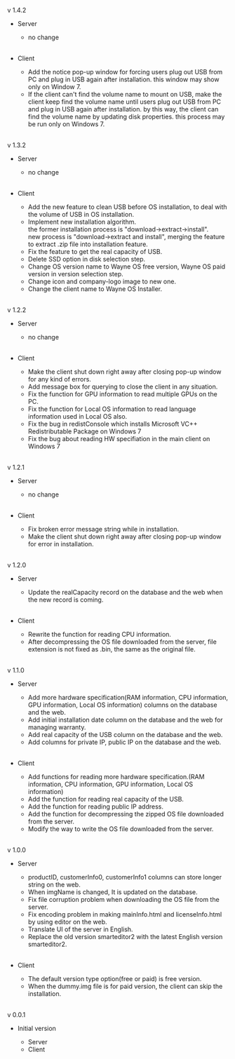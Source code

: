 v 1.4.2

- Server

	- no change
	<br/>

- Client

	- Add the notice pop-up window for forcing users plug out USB from PC and plug in USB again after installation. this window may show only on Window 7.
	- If the client can't find the volume name to mount on USB, make the client keep find the volume name until users plug out USB from PC and plug in USB again after installation. by this way, the client can find the volume name by updating disk properties. this process may be run only on Windows 7.
	<br/>

v 1.3.2

- Server
  
    - no change
    <br/>

- Client
  
    - Add the new feature to clean USB before OS installation, to deal with the volume of USB in OS installation.
    - Implement new installation algorithm.  
    the former installation process is "download->extract->install".  
    new process is "download->extract and install", merging the feature to extract .zip file into installation feature.
    - Fix the feature to get the real capacity of USB.
    - Delete SSD option in disk selection step.
    - Change OS version name to Wayne OS free version, Wayne OS paid version in version selection step.
    - Change icon and company-logo image to new one.
    - Change the client name to Wayne OS Installer.
    <br/>

v 1.2.2

- Server

	- no change
	<br/>

- Client

	- Make the client shut down right away after closing pop-up window for any kind of errors.
	- Add message box for querying to close the client in any situation.
	- Fix the function for GPU information to read multiple GPUs on the PC.
	- Fix the function for Local OS information to read language information used in Local OS also.
	- Fix the bug in redistConsole which installs Microsoft VC++ Redistributable Package on Windows 7
	- Fix the bug about reading HW specifiation in the main client on Windows 7
	<br/>

v 1.2.1

- Server

	- no change
	<br/>

- Client

	- Fix broken error message string while in installation.
	- Make the client shut down right away after closing pop-up window for error in installation.
	<br/>

v 1.2.0

- Server

	- Update the realCapacity record on the database and the web when the new record is coming.
	<br/>

- Client

	- Rewrite the function for reading CPU information.
	- After decompressing the OS file downloaded from the server, file extension is not fixed as .bin, the same as the original file. 
	<br/>

v 1.1.0

- Server

    - Add more hardware specification(RAM information, CPU information, GPU information, Local OS information) columns on the database and the web.
    - Add initial installation date column on the database and the web for managing warranty.
    - Add real capacity of the USB column on the database and the web.
    - Add columns for private IP, public IP on the database and the web.
    <br/>
- Client

    - Add functions for reading more hardware specification.(RAM information, CPU information, GPU information, Local OS information)
    - Add the function for reading real capacity of the USB.
    - Add the function for reading public IP address.
    - Add the function for decompressing the zipped OS file downloaded from the server.
    - Modify the way to write the OS file downloaded from the server.
    <br/>

v 1.0.0

- Server

    - productID, customerInfo0, customerInfo1 columns can store longer string on the web.
    - When imgName is changed, It is updated on the database.
    - Fix file corruption problem when downloading the OS file from the server.
    - Fix encoding problem in making mainInfo.html and licenseInfo.html by using editor on the web.
    - Translate UI of the server in English.
    - Replace the old version smarteditor2 with the latest English version smarteditor2.
    <br/>
- Client

    - The default version type option(free or paid) is free version.
    - When the dummy.img file is for paid version, the client can skip the installation.
    <br/>

v 0.0.1

- Initial version

    - Server
    - Client